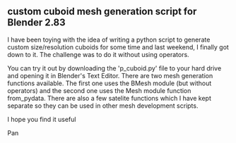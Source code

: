 ## custom cuboid mesh generation script for Blender 2.83

I have been toying with the idea of writing a python script to generate custom size/resolution cuboids for some time and last weekend, 
I finally got down to it. The challenge was to do it without using operators.

You can try it out by downloading the 'p_cuboid.py' file to your hard drive and opening it in Blender's Text Editor. There are two mesh 
generation functions available. The first one uses the BMesh module (but without operators) and the second one uses the Mesh module function 
from_pydata. There are also a few satelite functions which I have kept separate so they can be used in other mesh development scripts.

I hope you find it useful

Pan
